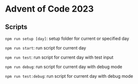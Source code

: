 # Advent of Code 2023

## Scripts

`npm run setup [day]`: setup folder for current or specified day

`npm run start`: run script for current day

`npm run test`: run script for current day with test input

`npm run debug`: run script for current day with debug mode

`npm run test:debug`: run script for current day with debug mode
